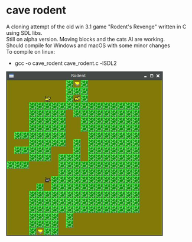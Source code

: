 # cave rodent
A cloning attempt of the old win 3.1 game "Rodent's Revenge" written in C using SDL libs.  
Still on alpha version. Moving blocks and the cats AI are working.  
Should compile for Windows and macOS with some minor changes  
To compile on linux: 
- gcc -o cave_rodent cave_rodent.c -lSDL2  


![alpha version](/img/screenshot_alpha.jpg)
